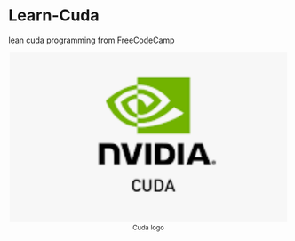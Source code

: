 # Learn-Cuda

lean cuda programming from FreeCodeCamp

<p align="center">
    <img src="docs/Cuda logo.png" width="500">
    <br>
    <sup>Cuda logo</sup>
    <br>
</p>
